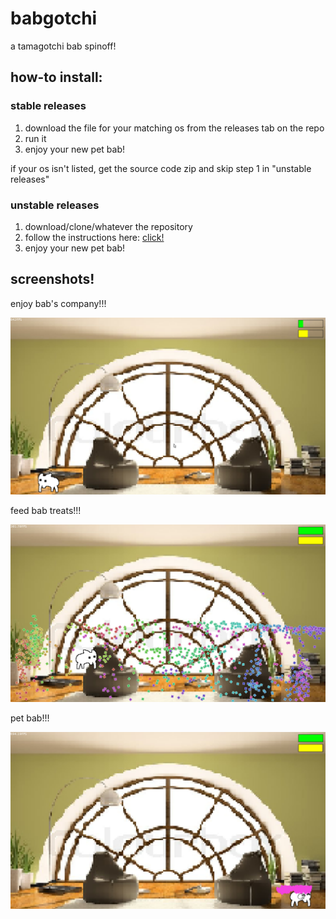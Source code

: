 # babgotchi

a tamagotchi bab spinoff!

## how-to install:

### stable releases

1. download the file for your matching os from the releases tab on the repo
2. run it
3. enjoy your new pet bab!

if your os isn't listed, get the source code zip and skip step 1 in "unstable releases"

### unstable releases

1. download/clone/whatever the repository
2. follow the instructions here: [click!](http://love2d.org/wiki/Getting_Started#Running_Games)
3. enjoy your new pet bab!

## screenshots!
enjoy bab's company!!!

![image of bab walking around](screenshots/enjoybab.png)

feed bab treats!!!

![image of lots of little particles on a screen and bab jumping](screenshots/feedbab.png)

pet bab!!!

![image of bab with hearts above head while being pet](screenshots/petbab.png)
